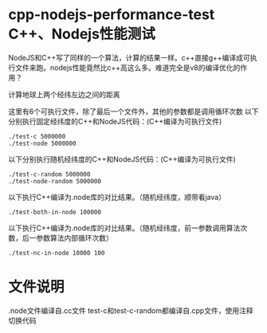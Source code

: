 cpp-nodejs-performance-test
C++、Nodejs性能测试
===========================

NodeJS和C++写了同样的一个算法，计算的结果一样。c++直接g++编译成可执行文件来跑。nodejs性能竟然比c++高这么多。难道完全是v8的编译优化的作用？

计算地球上两个经纬左边之间的距离

这里有6个可执行文件，除了最后一个文件外，其他的参数都是调用循环次数
以下分别执行固定经纬度的C++和NodeJS代码：(C++编译为可执行文件)
`````shell
./test-c 5000000
./test-node 5000000
`````
以下分别执行随机经纬度的C++和NodeJS代码：(C++编译为可执行文件)
`````shell
./test-c-random 5000000
./test-node-random 5000000
`````
以下执行C++编译为.node库的对比结果。（随机经纬度，顺带看java）
`````shell
./test-both-in-node 100000
`````
以下执行C++编译为.node库的对比结果。（随机经纬度，前一参数调用算法次数，后一参数算法内部循环次数）
`````shell
./test-nc-in-node 10000 100
`````

文件说明
============

.node文件编译自.cc文件
test-c和test-c-random都编译自.cpp文件，使用注释切换代码
